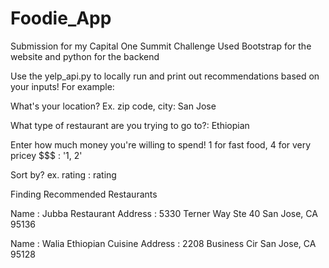 # Foodie_App
Submission for my Capital One Summit Challenge
Used Bootstrap for the website and python for the backend


Use the yelp_api.py to locally run and print out recommendations based on your inputs! For example:

What's your location? Ex. zip code, city: San Jose

What type of restaurant are you trying to go to?: Ethiopian

Enter how much money you're willing to spend! 1 for fast food, 4 for very pricey $$$ : '1, 2'

Sort by? ex. rating : rating

Finding Recommended Restaurants

Name : Jubba Restaurant
Address :
5330 Terner Way
Ste 40
San Jose, CA 95136

Name : Walia Ethiopian Cuisine
Address :
2208 Business Cir
San Jose, CA 95128




